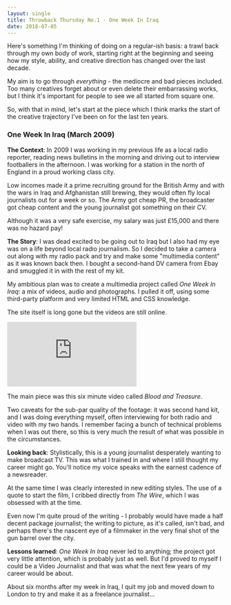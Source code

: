 ```yaml
---
layout: single
title: Throwback Thursday No.1 - One Week In Iraq
date: 2018-07-05
---
```


Here's something I'm thinking of doing on a regular-ish basis: a trawl back through my own body of work, starting right at the beginning and seeing how my style, ability, and creative direction has changed over the last decade.

My aim is to go through *everything* - the mediocre and bad pieces included. Too many creatives forget about or even delete their embarrassing works, but I think it's important for people to see we all started from square one.

So, with that in mind, let's start at the piece which I think marks the start of the creative trajectory I've been on for the last ten years.

### One Week In Iraq (March 2009)

**The Context**: In 2009 I was working in my previous life as a local radio reporter, reading news bulletins in the morning and driving out to interview footballers in the afternoon. I was working for a station in the north of England in a proud working class city. 

Low incomes made it a prime recruiting ground for the British Army and with the wars in Iraq and Afghanistan still brewing, they would often fly local journalists out for a week or so. The Army got cheap PR, the broadcaster got cheap content and the young journalist got something on their CV. 

Although it was a very safe exercise, my salary was just £15,000 and there was no hazard pay!

**The Story**: I was dead excited to be going out to Iraq but I also had my eye was on a life beyond local radio journalism. So I decided to take a camera out along with my radio pack and try and make some "multimedia content" as it was known back then. I bought a second-hand DV camera from Ebay and smuggled it in with the rest of my kit. 

My ambitious plan was to create a multimedia project called *One Week In Iraq*: a mix of videos, audio and photographs. I pulled it off, using some third-party platform and very limited HTML and CSS knowledge. 

The site itself is long gone but the videos are still online.

<div class="iframe-container">
<iframe src="https://player.vimeo.com/video/4573713" frameborder="0" webkitallowfullscreen mozallowfullscreen allowfullscreen></iframe>
</div>

The main piece was this six minute video called *Blood and Treasure*.

Two caveats for the sub-par quality of the footage: it was second hand kit, and I was doing everything myself, often interviewing for both radio and video with my two hands. I remember facing a bunch of technical problems when I was out there, so this is very much the result of what was possible in the circumstances.

**Looking back**: Stylistically, this is a young journalist desperately wanting to make broadcast TV. This was what I trained in and where I still thought my career might go. You'll notice my voice speaks with the earnest cadence of a newsreader.  

At the same time I was clearly interested in new editing styles. The use of a quote to start the film, I cribbed directly from *The Wire*, which I was obsessed with at the time.
 
Even now I'm quite proud of the writing - I probably would have made a half decent package journalist; the writing to picture, as it's called, isn't bad, and perhaps there's the nascent eye of a filmmaker in the very final shot of the gun barrel over the city.

**Lessons learned**: *One Week In Iraq* never led to anything; the project got very little attention, which is probably just as well. But I'd proved to myself I could be a Video Journalist and that was what the next few years of my career would be about. 

About six months after my week in Iraq, I quit my job and moved down to London to try and make it as a freelance journalist...
